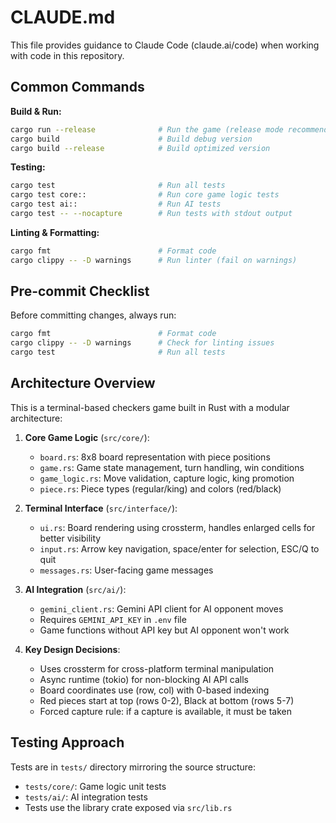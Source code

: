# CLAUDE.md

This file provides guidance to Claude Code (claude.ai/code) when working with code in this repository.

## Common Commands

**Build & Run:**
```bash
cargo run --release              # Run the game (release mode recommended for performance)
cargo build                      # Build debug version
cargo build --release            # Build optimized version
```

**Testing:**
```bash
cargo test                       # Run all tests
cargo test core::                # Run core game logic tests
cargo test ai::                  # Run AI tests
cargo test -- --nocapture        # Run tests with stdout output
```

**Linting & Formatting:**
```bash
cargo fmt                        # Format code
cargo clippy -- -D warnings      # Run linter (fail on warnings)
```

## Pre-commit Checklist

Before committing changes, always run:
```bash
cargo fmt                        # Format code
cargo clippy -- -D warnings      # Check for linting issues
cargo test                       # Run all tests
```

## Architecture Overview

This is a terminal-based checkers game built in Rust with a modular architecture:

1. **Core Game Logic** (`src/core/`):
   - `board.rs`: 8x8 board representation with piece positions
   - `game.rs`: Game state management, turn handling, win conditions
   - `game_logic.rs`: Move validation, capture logic, king promotion
   - `piece.rs`: Piece types (regular/king) and colors (red/black)

2. **Terminal Interface** (`src/interface/`):
   - `ui.rs`: Board rendering using crossterm, handles enlarged cells for better visibility
   - `input.rs`: Arrow key navigation, space/enter for selection, ESC/Q to quit
   - `messages.rs`: User-facing game messages

3. **AI Integration** (`src/ai/`):
   - `gemini_client.rs`: Gemini API client for AI opponent moves
   - Requires `GEMINI_API_KEY` in `.env` file
   - Game functions without API key but AI opponent won't work

4. **Key Design Decisions**:
   - Uses crossterm for cross-platform terminal manipulation
   - Async runtime (tokio) for non-blocking AI API calls
   - Board coordinates use (row, col) with 0-based indexing
   - Red pieces start at top (rows 0-2), Black at bottom (rows 5-7)
   - Forced capture rule: if a capture is available, it must be taken

## Testing Approach

Tests are in `tests/` directory mirroring the source structure:
- `tests/core/`: Game logic unit tests
- `tests/ai/`: AI integration tests
- Tests use the library crate exposed via `src/lib.rs`
